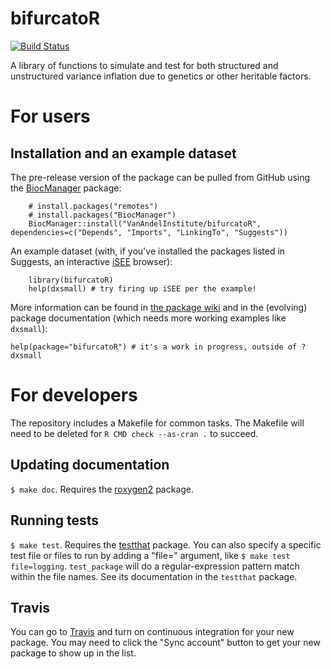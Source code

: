 # bifurcatoR

[![Build Status](https://travis-ci.org/VanAndelInstitute/bifurcatoR.png?branch=master)](https://travis-ci.org/VanAndelInstitute/bifurcatoR) 

A library of functions to simulate and test for both structured and unstructured variance inflation due to genetics or other heritable factors.

# For users 

## Installation and an example dataset

The pre-release version of the package can be pulled from GitHub using the [BiocManager](https://cran.r-project.org/package=BiocManager") package:

```
    # install.packages("remotes")
    # install.packages("BiocManager")
    BiocManager::install("VanAndelInstitute/bifurcatoR", dependencies=c("Depends", "Imports", "LinkingTo", "Suggests"))
```

An example dataset (with, if you've installed the packages listed in Suggests, an interactive [iSEE](https://bioconductor.org/packages/iSEE) browser): 

```
    library(bifurcatoR)
    help(dxsmall) # try firing up iSEE per the example!
```

More information can be found in [the package wiki](https://github.com/VanAndelInstitute/bifurcatoR/wiki/Testing-for-variance-effects-when-the-causal-genotype-is-unclear) and in the (evolving) package documentation (which needs more working examples like `dxsmall`):

```
help(package="bifurcatoR") # it's a work in progress, outside of ?dxsmall
```

# For developers

The repository includes a Makefile for common tasks. The Makefile will need to be deleted for `R CMD check --as-cran .` to succeed. 

## Updating documentation

`$ make doc`. Requires the [roxygen2](https://github.com/klutometis/roxygen) package.

## Running tests

`$ make test`. Requires the [testthat](https://github.com/hadley/testthat) package. You can also specify a specific test file or files to run by adding a "file=" argument, like `$ make test file=logging`. `test_package` will do a regular-expression pattern match within the file names. See its documentation in the `testthat` package.

## Travis

You can go to [Travis](https://travis-ci.org/profile/VanAndelInstitute) and turn on continuous integration for your new package. You may need to click the "Sync account" button to get your new package to show up in the list.
